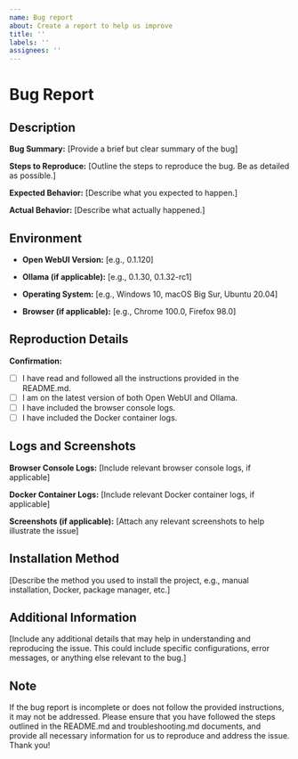 ```yaml
---
name: Bug report
about: Create a report to help us improve
title: ''
labels: ''
assignees: ''
---
```


# Bug Report

## Description

**Bug Summary:**
[Provide a brief but clear summary of the bug]

**Steps to Reproduce:**
[Outline the steps to reproduce the bug. Be as detailed as possible.]

**Expected Behavior:**
[Describe what you expected to happen.]

**Actual Behavior:**
[Describe what actually happened.]

## Environment

- **Open WebUI Version:** [e.g., 0.1.120]
- **Ollama (if applicable):** [e.g., 0.1.30, 0.1.32-rc1]

- **Operating System:** [e.g., Windows 10, macOS Big Sur, Ubuntu 20.04]
- **Browser (if applicable):** [e.g., Chrome 100.0, Firefox 98.0]

## Reproduction Details

**Confirmation:**

- [ ] I have read and followed all the instructions provided in the README.md.
- [ ] I am on the latest version of both Open WebUI and Ollama.
- [ ] I have included the browser console logs.
- [ ] I have included the Docker container logs.

## Logs and Screenshots

**Browser Console Logs:**
[Include relevant browser console logs, if applicable]

**Docker Container Logs:**
[Include relevant Docker container logs, if applicable]

**Screenshots (if applicable):**
[Attach any relevant screenshots to help illustrate the issue]

## Installation Method

[Describe the method you used to install the project, e.g., manual installation, Docker, package manager, etc.]

## Additional Information

[Include any additional details that may help in understanding and reproducing the issue. This could include specific configurations, error messages, or anything else relevant to the bug.]

## Note

If the bug report is incomplete or does not follow the provided instructions, it may not be addressed. Please ensure that you have followed the steps outlined in the README.md and troubleshooting.md documents, and provide all necessary information for us to reproduce and address the issue. Thank you!
